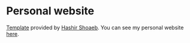 # Personal website

[Template](https://github.com/hashirshoaeb/home) provided by [Hashir Shoaeb](https://github.com/hashirshoaeb).
You can see my personal website [here](https://aure-nogueras.github.io/).
